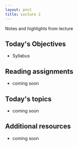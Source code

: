 ```yaml
---
layout: post
title: Lecture 2
---
```


Notes and highlights from lecture

## Today's Objectives

* Syllabus

## Reading assignments

* coming soon

## Today's topics
* coming soon

## Additional resources
* coming soon


